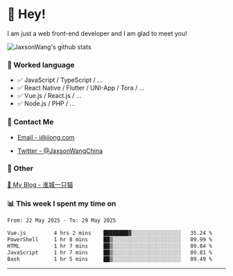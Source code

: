 # 👋 Hey!

I am just a web front-end developer and I am glad to meet you!

![JaxsonWang's github stats](https://github-readme-stats.vercel.app/api?username=JaxsonWang&&show_icons=true&&title_color=1abc9c&&icon_color=1abc9c)


### 📝 Worked language

- ✅ JavaScript / TypeScript / ...
- ✅ React Native / Flutter / UNI-App / Tora / ...
- ✅ Vue.js / React.js / ...
- ✅ Node.js / PHP / ...

### 📮 Contact Me

- [Email - i@iiong.com](mailto:i@iiong.com)

- [Twitter - @JaxsonWangChina](https://twitter.com/JaxsonWangChina)

### 🤪 Other

[📌 My Blog - 淮城一只猫](https://iiong.com)

### 📊 This week I spent my time on

<!--START_SECTION:waka-->

```txt
From: 22 May 2025 - To: 29 May 2025

Vue.js         4 hrs 2 mins    ████████▓░░░░░░░░░░░░░░░░   35.24 %
PowerShell     1 hr 8 mins     ██▒░░░░░░░░░░░░░░░░░░░░░░   09.99 %
HTML           1 hr 7 mins     ██▒░░░░░░░░░░░░░░░░░░░░░░   09.84 %
JavaScript     1 hr 7 mins     ██▒░░░░░░░░░░░░░░░░░░░░░░   09.81 %
Bash           1 hr 5 mins     ██▒░░░░░░░░░░░░░░░░░░░░░░   09.49 %
```

<!--END_SECTION:waka-->

---
